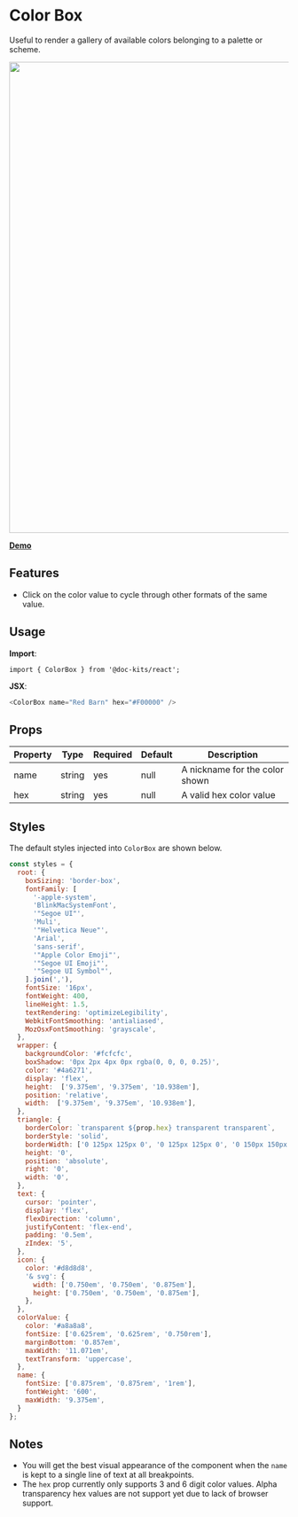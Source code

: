 # Color Box

Useful to render a gallery of available colors belonging to a palette or scheme.

<p align="left">
  <img src="https://raw.githubusercontent.com/doc-kits/react/master/images/color-box.png?raw=true" width="850">
</p>

**[Demo](https://doc-kits.github.io/react/?selectedKind=ColorBox&selectedStory=default&full=0&addons=1&stories=1&panelRight=0&addonPanel=REACT_STORYBOOK%2Freadme%2Fpanel)**

## Features

- Click on the color value to cycle through other formats of the same value.

## Usage

**Import**:

`import { ColorBox } from '@doc-kits/react';`

**JSX**:

```js
<ColorBox name="Red Barn" hex="#F00000" />
```

## Props

| Property | Type   | Required | Default | Description                    |
| -------- | ------ | -------- | ------- | ------------------------------ |
| name     | string | yes      | null    | A nickname for the color shown |
| hex      | string | yes      | null    | A valid hex color value        |

## Styles

The default styles injected into `ColorBox` are shown below.

```js
const styles = {
  root: {
    boxSizing: 'border-box',
    fontFamily: [
      '-apple-system',
      'BlinkMacSystemFont',
      '"Segoe UI"',
      'Muli',
      '"Helvetica Neue"',
      'Arial',
      'sans-serif',
      '"Apple Color Emoji"',
      '"Segoe UI Emoji"',
      '"Segoe UI Symbol"',
    ].join(','),
    fontSize: '16px',
    fontWeight: 400,
    lineHeight: 1.5,
    textRendering: 'optimizeLegibility',
    WebkitFontSmoothing: 'antialiased',
    MozOsxFontSmoothing: 'grayscale',
  },
  wrapper: {
    backgroundColor: '#fcfcfc',
    boxShadow: '0px 2px 4px 0px rgba(0, 0, 0, 0.25)',
    color: '#4a6271',
    display: 'flex',
    height:  ['9.375em', '9.375em', '10.938em'],
    position: 'relative',
    width:  ['9.375em', '9.375em', '10.938em'],
  },
  triangle: {
    borderColor: `transparent ${prop.hex} transparent transparent`,
    borderStyle: 'solid',
    borderWidth: ['0 125px 125px 0', '0 125px 125px 0', '0 150px 150px 0'],
    height: '0',
    position: 'absolute',
    right: '0',
    width: '0',
  },
  text: {
    cursor: 'pointer',
    display: 'flex',
    flexDirection: 'column',
    justifyContent: 'flex-end',
    padding: '0.5em',
    zIndex: '5',
  },
  icon: {
    color: '#d8d8d8',
    '& svg': {
      width: ['0.750em', '0.750em', '0.875em'],
      height: ['0.750em', '0.750em', '0.875em'],
    },
  },
  colorValue: {
    color: '#a8a8a8',
    fontSize: ['0.625rem', '0.625rem', '0.750rem'],
    marginBottom: '0.857em',
    maxWidth: '11.071em',
    textTransform: 'uppercase',
  },
  name: {
    fontSize: ['0.875rem', '0.875rem', '1rem'],
    fontWeight: '600',
    maxWidth: '9.375em',
  }
};
```

## Notes

- You will get the best visual appearance of the component when the `name` is kept to a single line of text at all breakpoints.
- The `hex` prop currently only supports 3 and 6 digit color values. Alpha transparency hex values are not support yet due to lack of browser support.
